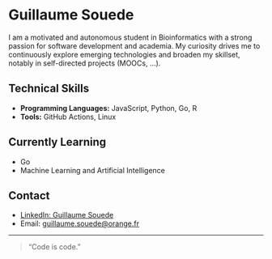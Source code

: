 # Guillaume Souede

I am a motivated and autonomous student in Bioinformatics with a strong passion for software development and academia. My curiosity drives me to continuously explore emerging technologies and broaden my skillset, notably in self-directed projects (MOOCs, ...).

## Technical Skills

- **Programming Languages:** JavaScript, Python, Go, R
- **Tools:** GitHub Actions, Linux

## Currently Learning

- Go
- Machine Learning and Artificial Intelligence

## Contact

- [LinkedIn: Guillaume Souede](https://fr.linkedin.com/in/guillaume-sou%C3%A8de-9b79b1204)
- Email: guillaume.souede@orange.fr

---

> “Code is code.”
